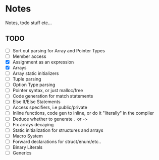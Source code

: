 # Notes
Notes, todo stuff etc...

## TODO
- [ ] Sort out parsing for Array and Pointer Types
- [ ] Member access
- [x] Assignment as an expression
- [x] Arrays
- [ ] Array static initializers
- [ ] Tuple parsing
- [ ] Option Type parsing
- [ ] Pointer syntax, or just malloc/free
- [ ] Code generation for match statements
- [ ] Else If/Else Statements
- [ ] Access specifiers, i.e public/private
- [ ] Inline functions, code gen to inline, or do it "literally" in the compiler
- [ ] Deduce whether to generate `.` or `->`
- [ ] Fix arrays decaying
- [ ] Static initialization for structures and arrays
- [ ] Macro System
- [ ] Forward declarations for struct/enum/etc..
- [ ] Binary Literals
- [ ] Generics

